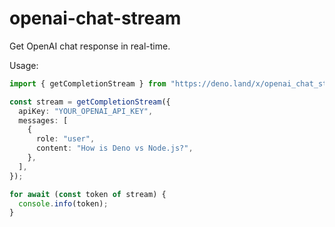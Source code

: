 # openai-chat-stream

Get OpenAI chat response in real-time.

Usage:

```ts
import { getCompletionStream } from "https://deno.land/x/openai_chat_stream/mod.ts";

const stream = getCompletionStream({
  apiKey: "YOUR_OPENAI_API_KEY",
  messages: [
    {
      role: "user",
      content: "How is Deno vs Node.js?",
    },
  ],
});

for await (const token of stream) {
  console.info(token);
}
```
